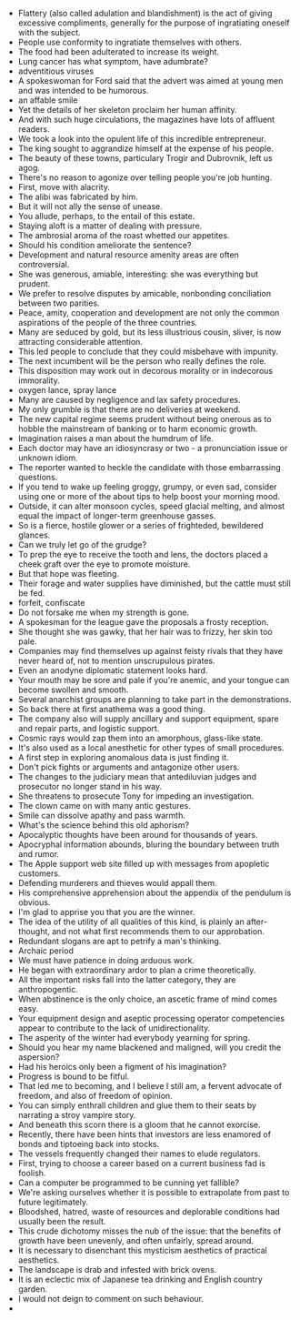 * Flattery (also called adulation and blandishment) is the act of giving excessive compliments, generally for the purpose of ingratiating oneself with the subject.
* People use conformity to ingratiate themselves with others.
* The food had been adulterated to increase its weight.
* Lung cancer has what symptom, have adumbrate?
* adventitious viruses
* A spokeswoman for Ford said that the advert was aimed at young men and was intended to be humorous.
* an affable smile
* Yet the details of her skeleton proclaim her human affinity.
* And with such huge circulations, the magazines have lots of affluent readers.
* We took a look into the opulent life of this incredible entrepreneur.
* The king sought to aggrandize himself at the expense of his people.
* The beauty of these towns, particulary Trogir and Dubrovnik, left us agog.
* There's no reason to agonize over telling people you're job hunting.
* First, move with alacrity.
* The alibi was fabricated by him.
* But it will not ally the sense of unease.
* You allude, perhaps, to the entail of this estate.
* Staying aloft is a matter of dealing with pressure.
* The ambrosial aroma of the roast whetted our appetites.
* Should his condition ameliorate the sentence?
* Development and natural resource amenity areas are often controversial.
* She was generous, amiable, interesting: she was everything but prudent.
* We prefer to resolve disputes by amicable, nonbonding conciliation between two parities.
* Peace, amity, cooperation and development are not only the common aspirations of the people of the three countries.
* Many are seduced by gold, but its less illustrious cousin, sliver, is now attracting considerable attention.
* This led people to conclude that they could misbehave with impunity.
* The next incumbent will be the person who really defines the role.
* This disposition may work out in decorous morality or in indecorous immorality.
* oxygen lance, spray lance
* Many are caused by negligence and lax safety procedures.
* My only grumble is that there are no deliveries at weekend.
* The new capital regime seems prudent without being onerous as to hobble the mainstream of banking or to harm economic growth.
* Imagination raises a man about the humdrum of life.
* Each doctor may have an idiosyncrasy or two - a pronunciation issue or unknown idiom.
* The reporter wanted to heckle the candidate with those embarrassing questions.
* If you tend to wake up feeling groggy, grumpy, or even sad, consider using one or more of the about tips to help boost your morning mood.
* Outside, it can alter monsoon cycles, speed glacial melting, and almost equal the impact of longer-term greenhouse gasses.
* So is a fierce, hostile glower or a series of frighteded, bewildered glances.
* Can we truly let go of the grudge?
* To prep the eye to receive the tooth and lens, the doctors placed a cheek graft over the eye to promote moisture.
* But that hope was fleeting.
* Their forage and water supplies have diminished, but the cattle must still be fed.
* forfeit, confiscate
* Do not forsake me when my strength is gone.
* A spokesman for the league gave the proposals a frosty reception.
* She thought she was gawky, that her hair was to frizzy, her skin too pale.
* Companies may find themselves up against feisty rivals that they have never heard of, not to mention unscrupulous pirates.
* Even an anodyne diplomatic statement looks hard.
* Your mouth may be sore and pale if you're anemic, and your tongue can become swollen and smooth.
* Several anarchist groups are planning to take part in the demonstrations.
* So back there at first anathema was a good thing.
* The company also will supply ancillary and support equipment, spare and repair parts, and logistic support.
* Cosmic rays would zap them into an amorphous, glass-like state.
* It's also used as a local anesthetic for other types of small procedures.
* A first step in exploring anomalous data is just finding it.
* Don't pick fights or arguments and antagonize other users.
* The changes to the judiciary mean that antediluvian judges and prosecutor no longer stand in his way.
* She threatens to prosecute Tony for impeding an investigation.
* The clown came on with many antic gestures.
* Smile can dissolve apathy and pass warmth.
* What's the science behind this old aphorism?
* Apocalyptic thoughts have been around for thousands of years.
* Apocryphal information abounds, bluring the boundary between truth and rumor.
* The Apple support web site filled up with messages from apopletic customers.
* Defending murderers and thieves would appall them.
* His comprehensive apprehension about the appendix of the pendulum is obvious.
* I'm glad to apprise you that you are the winner.
* The idea of the utility of all qualities of this kind, is plainly an after-thought, and not what first recommends them to our approbation.
* Redundant slogans are apt to petrify a man's thinking.
* Archaic period
* We must have patience in doing arduous work.
* He began with extraordinary ardor to plan a crime theoretically.
* All the important risks fall into the latter category, they are anthropogentic.
* When abstinence is the only choice, an ascetic frame of mind comes easy.
* Your equipment design and aseptic processing operator competencies appear to contribute to the lack of unidirectionality.
* The asperity of the winter had everybody yearning for spring.
* Should you hear my name blackened and maligned, will you credit the aspersion?
* Had his heroics only been a figment of his imagination?
* Progress is bound to be fitful.
* That led me to becoming, and I believe I still am, a fervent advocate of freedom, and also of freedom of opinion.
* You can simply enthrall children and glue them to their seats by narrating a stroy vampire story.
* And beneath this scorn there is a gloom that he cannot exorcise.
* Recently, there have been hints that investors are less enamored of bonds and tiptoeing back into stocks.
* The vessels frequently changed their names to elude regulators.
* First, trying to choose a career based on a current business fad is foolish.
* Can a computer be programmed to be cunning yet fallible?
* We're asking ourselves whether it is possible to extrapolate from past to future legitimately.
* Bloodshed, hatred, waste of resources and deplorable conditions had usually been the result.
* This crude dichotomy misses the nub of the issue: that the benefits of growth have been unevenly, and often unfairly, spread around.
* It is necessary to disenchant this mysticism aesthetics of practical aesthetics.
* The landscape is drab and infested with brick ovens.
* It is an eclectic mix of Japanese tea drinking and English country garden.
* I would not deign to comment on such behaviour.
* 

